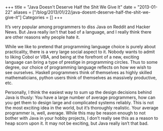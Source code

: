 +++
title = "Java Doesn't Deserve Half the Shit We Give It"
date = "2013-01-22"
aliases = ["/blog/2013/01/22/java-doesnt-deserve-half-the-shit-we-give-it"]
Categories = []
+++

It’s very popular among programmers to diss Java on Reddit and Hacker News. But Java really isn’t that bad of a language, and I really think there are other reasons why people hate it.



While we like to pretend that programming language choice is purely about practicality, there is a very large social aspect to it. Nobody wants to admit to liking Cobol or VBA, and being at the forefront of a new, exciting language can bring a type of prestige in programming circles. Thus to some degree, our choice of programming language reflects on how we wish to see ourselves. Haskell programmers think of themselves as highly skilled mathematicians, python users think of themselves as massively productive, etc.



Personally, I think the easiest way to sum up the design decisions behind Java is thusly: You have a large number of average programmers, how can you get them to design large and complicated systems reliably. This is not the most exciting idea in the world, but it’s thoroughly realistic. Your average programmer is, well, average. While this may be reason enough to not bother with Java in your hobby projects, I don’t really see this as a reason to heap scorn upon it. It may not be exciting, but Java really isn’t that bad.
